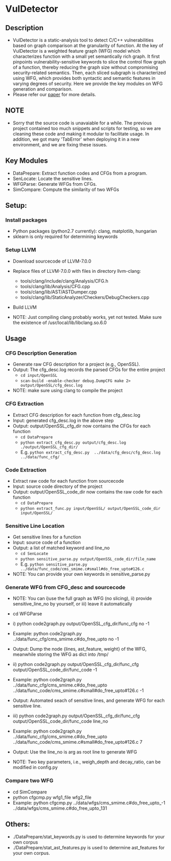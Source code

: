 # VulDetector

## Description
* VulDetector is a static-analysis tool to detect C/C++ vulnerabilities based on graph comparison at the granularity of function. At the key of VulDetector is a weighted feature graph (WFG) model which characterizes function with a small yet semantically rich graph. It first pinpoints vulnerability-sensitive keywords to slice the control flow graph of a function, thereby reducing the graph size without compromising security-related semantics. Then, each sliced subgraph is characterized using WFG, which provides both syntactic and semantic features in varying degrees of security. Here we provide the key modules on WFG generation and comparison. 
* Please refer our [paper](https://ieeexplore.ieee.org/document/9309254) for more details. 
 

## NOTE
* Sorry that the source code is unavaiable for a while. The previous project contained too much snippets and scripts for testing, so we are cleaning these code and making it modular to facilitate usage. In addition, we got many 'TabError' when deploying it in a new environment, and we are fixing these issues.  

## Key Modules
* DataPrepare: Extract function codes and CFGs from a program.
* SenLocate: Locate the sensitive lines.
* WFGParse: Generate WFGs from CFGs.
* SimCompare: Compute the similarity of two WFGs


## Setup:
### Install packages
* Python packages (python2.7 currently): clang, matplotlib, hungarian
* sklearn is only required for determining keywords

### Setup LLVM
* Download sourcecode of LLVM-7.0.0
* Replace files of LLVM-7.0.0 with files in directory llvm-clang:
	* tools/clang/include/clang/Analysis/CFG.h<br>
	* tools/clang/lib/Analysis/CFG.cpp<br>
	* tools/clang/lib/AST/ASTDumper.cpp<br>
	* tools/clang/lib/StaticAnalyzer/Checkers/DebugCheckers.cpp<br>
* Build LLVM

* NOTE: Just compiling clang probably works, yet not tested. Make sure the existence of /usr/local/lib/libclang.so.6.0


## Usage
### CFG Description Generation
* Generate raw CFG description for a project (e.g., OpenSSL). 
* Output: The cfg_desc.log records the parsed CFGs for the entire project
	* `cd input/OpenSSL`
	* `scan-build -enable-checker debug.DumpCFG make 2> output/OpenSSL/cfg_desc.log`
*  NOTE: make sure using clang to compile the project

### CFG Extraction 
* Extract CFG description for each function from cfg_desc.log
* Input: generated cfg_desc.log in the above step
* Output: output/OpenSSL_cfg_dir now contains the CFGs for each function 
	* `cd DataPrepare`
	* `python extract_cfg_desc.py output/cfg_desc.log ./output/OpenSSL_cfg_dir/`
	*  E.g. `python extract_cfg_desc.py  ../data/cfg_desc/cfg_desc.log  ../data/func_cfg/`
  
### Code Extraction 
* Extract raw code for each function from sourcecode
* Input: source code directory of the project
* Output: output/OpenSSL_code_dir now contains the raw code for each function
	* `cd DataPrepare`
	* `python extract_func.py input/OpenSSL/ output/OpenSSL_code_dir input/OpenSSL/`


### Sensitive Line Location 
* Get sensitive lines for a function
* Input: source code of a function
* Output: a list of matched keyword and line_no
	* `cd SenLocate`
	* `python sensitive_parse.py output/OpenSSL_code_dir/file_name`
	*  E.g. `python sensitive_parse.py ../data/func_code/cms_smime.c#small#do_free_upto#126.c`
*  NOTE: You can provide your own keywords in sensitive_parse.py


### Generate WFG from CFG_desc and sourcecode
*  NOTE: You can i)use the full graph as WFG (no slicing), ii) provide sensitive_line_no by yourself, or iii) leave it automatically
*  cd WFGParse
*  i) python code2graph.py output/OpenSSL_cfg_dir/func_cfg no -1
*  Example: python code2graph.py ../data/func_cfg/cms_smime.c#do_free_upto  no -1
*  Output: Dump the node {lines, ast_feature, weight} of the WFG, meanwhile storing the WFG as dict into /tmp/
  
*  ii) python code2graph.py output/OpenSSL_cfg_dir/func_cfg output/OpenSSL_code_dir/func_code -1
*  Example: python code2graph.py ../data/func_cfg/cms_smime.c#do_free_upto  ../data/func_code/cms_smime.c#small#do_free_upto#126.c  -1
*  Output: Automated seach of sensitive lines, and generate WFG for each sensitive line.
  
*  iii) python code2graph.py output/OpenSSL_cfg_dir/func_cfg output/OpenSSL_code_dir/func_code line_no
*  Example: python code2graph.py ../data/func_cfg/cms_smime.c#do_free_upto  ../data/func_code/cms_smime.c#small#do_free_upto#126.c  7
*  Output: Use the line_no is arg as root line to generate WFG
  
*  NOTE: Two key parameters, i.e., weigh_depth and decay_ratio, can be modified in config.py
  

### Compare two WFG
*  cd SimCompare
*  python cfgcmp.py wfg1_file wfg2_file 
*  Example: python cfgcmp.py  ../data/wfgs/cms_smime.c#do_free_upto_-1  ../data/wfgs/cms_smime.c#do_free_upto_131


## Others:
* ./DataPrepare/stat_keywords.py is used to determine keywords for your own corpus
* ./DataPrepare/stat_ast_features.py is used to determine ast_features for your own corpus.
